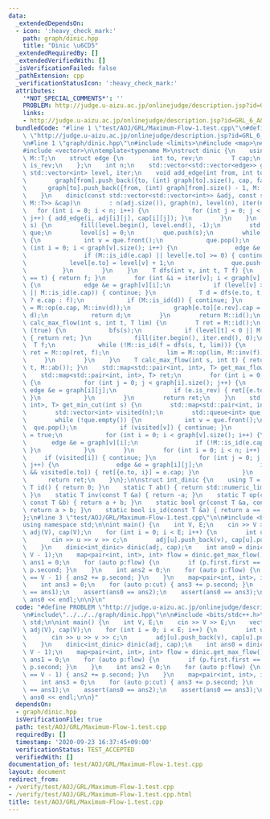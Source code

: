 ```yaml
---
data:
  _extendedDependsOn:
  - icon: ':heavy_check_mark:'
    path: graph/dinic.hpp
    title: "Dinic \u6CD5"
  _extendedRequiredBy: []
  _extendedVerifiedWith: []
  _isVerificationFailed: false
  _pathExtension: cpp
  _verificationStatusIcon: ':heavy_check_mark:'
  attributes:
    '*NOT_SPECIAL_COMMENTS*': ''
    PROBLEM: http://judge.u-aizu.ac.jp/onlinejudge/description.jsp?id=GRL_6_A&lang=ja
    links:
    - http://judge.u-aizu.ac.jp/onlinejudge/description.jsp?id=GRL_6_A&lang=ja
  bundledCode: "#line 1 \"test/AOJ/GRL/Maximum-Flow-1.test.cpp\"\n#define PROBLEM\
    \ \"http://judge.u-aizu.ac.jp/onlinejudge/description.jsp?id=GRL_6_A&lang=ja\"\
    \n#line 1 \"graph/dinic.hpp\"\n#include <limits>\n#include <map>\n#include <queue>\n\
    #include <vector>\n\ntemplate<typename M>\nstruct dinic {\n    using T = typename\
    \ M::T;\n    struct edge {\n        int to, rev;\n        T cap;\n        bool\
    \ is_rev;\n    };\n    int n;\n    std::vector<std::vector<edge>> graph;\n   \
    \ std::vector<int> level, iter;\n    void add_edge(int from, int to, T cap) {\n\
    \        graph[from].push_back({to, (int) graph[to].size(), cap, false});\n  \
    \      graph[to].push_back({from, (int) graph[from].size() - 1, M::id(), true});\n\
    \    }\n    dinic(const std::vector<std::vector<int>> &adj, const std::vector<std::vector<typename\
    \ M::T>> &cap)\n        : n(adj.size()), graph(n), level(n), iter(n) {\n     \
    \   for (int i = 0; i < n; i++) {\n            for (int j = 0; j < adj[i].size();\
    \ j++) { add_edge(i, adj[i][j], cap[i][j]); }\n        }\n    }\n    void bfs(int\
    \ s) {\n        fill(level.begin(), level.end(), -1);\n        std::queue<int>\
    \ que;\n        level[s] = 0;\n        que.push(s);\n        while (!que.empty())\
    \ {\n            int v = que.front();\n            que.pop();\n            for\
    \ (int i = 0; i < graph[v].size(); i++) {\n                edge &e = graph[v][i];\n\
    \                if (M::is_id(e.cap) || level[e.to] >= 0) { continue; }\n    \
    \            level[e.to] = level[v] + 1;\n                que.push(e.to);\n  \
    \          }\n        }\n    }\n    T dfs(int v, int t, T f) {\n        if (v\
    \ == t) { return f; }\n        for (int &i = iter[v]; i < graph[v].size(); i++)\
    \ {\n            edge &e = graph[v][i];\n            if (level[v] >= level[e.to]\
    \ || M::is_id(e.cap)) { continue; }\n            T d = dfs(e.to, t, M::gr(f, e.cap)\
    \ ? e.cap : f);\n            if (M::is_id(d)) { continue; }\n            e.cap\
    \ = M::op(e.cap, M::inv(d));\n            graph[e.to][e.rev].cap = M::op(graph[e.to][e.rev].cap,\
    \ d);\n            return d;\n        }\n        return M::id();\n    }\n    T\
    \ calc_max_flow(int s, int t, T lim) {\n        T ret = M::id();\n        while\
    \ (true) {\n            bfs(s);\n            if (level[t] < 0 || M::is_id(lim))\
    \ { return ret; }\n            fill(iter.begin(), iter.end(), 0);\n          \
    \  T f;\n            while (!M::is_id(f = dfs(s, t, lim))) {\n               \
    \ ret = M::op(ret, f);\n                lim = M::op(lim, M::inv(f));\n       \
    \     }\n        }\n    }\n    T calc_max_flow(int s, int t) { return calc_max_flow(s,\
    \ t, M::ab()); }\n    std::map<std::pair<int, int>, T> get_max_flow() {\n    \
    \    std::map<std::pair<int, int>, T> ret;\n        for (int i = 0; i < n; i++)\
    \ {\n            for (int j = 0; j < graph[i].size(); j++) {\n               \
    \ edge &e = graph[i][j];\n                if (e.is_rev) { ret[{e.to, i}] = e.cap;\
    \ }\n            }\n        }\n        return ret;\n    }\n    std::map<std::pair<int,\
    \ int>, T> get_min_cut(int s) {\n        std::map<std::pair<int, int>, T> ret;\n\
    \        std::vector<int> visited(n);\n        std::queue<int> que;\n        que.push(s);\n\
    \        while (!que.empty()) {\n            int v = que.front();\n          \
    \  que.pop();\n            if (visited[v]) { continue; }\n            visited[v]\
    \ = true;\n            for (int i = 0; i < graph[v].size(); i++) {\n         \
    \       edge &e = graph[v][i];\n                if (!M::is_id(e.cap)) { que.push(e.to);\
    \ }\n            }\n        }\n        for (int i = 0; i < n; i++) {\n       \
    \     if (visited[i]) { continue; }\n            for (int j = 0; j < graph[i].size();\
    \ j++) {\n                edge &e = graph[i][j];\n                if (e.is_rev\
    \ && visited[e.to]) { ret[{e.to, i}] = e.cap; }\n            }\n        }\n  \
    \      return ret;\n    }\n};\n\nstruct int_dinic {\n    using T = int;\n    static\
    \ T id() { return 0; }\n    static T ab() { return std::numeric_limits<T>::max();\
    \ }\n    static T inv(const T &a) { return -a; }\n    static T op(const T &a,\
    \ const T &b) { return a + b; }\n    static bool gr(const T &a, const T &b) {\
    \ return a > b; }\n    static bool is_id(const T &a) { return a == id(); };\n\
    };\n#line 3 \"test/AOJ/GRL/Maximum-Flow-1.test.cpp\"\n\n#include <bits/stdc++.h>\n\
    using namespace std;\n\nint main() {\n    int V, E;\n    cin >> V >> E;\n    vector<vector<int>>\
    \ adj(V), cap(V);\n    for (int i = 0; i < E; i++) {\n        int u, v, c;\n \
    \       cin >> u >> v >> c;\n        adj[u].push_back(v), cap[u].push_back(c);\n\
    \    }\n    dinic<int_dinic> dinic(adj, cap);\n    int ans0 = dinic.calc_max_flow(0,\
    \ V - 1);\n    map<pair<int, int>, int> flow = dinic.get_max_flow();\n    int\
    \ ans1 = 0;\n    for (auto p:flow) {\n        if (p.first.first == 0) { ans1 +=\
    \ p.second; }\n    }\n    int ans2 = 0;\n    for (auto p:flow) {\n        if (p.first.second\
    \ == V - 1) { ans2 += p.second; }\n    }\n    map<pair<int, int>, int> cut = dinic.get_min_cut(0);\n\
    \    int ans3 = 0;\n    for (auto p:cut) { ans3 += p.second; }\n    assert(ans0\
    \ == ans1);\n    assert(ans0 == ans2);\n    assert(ans0 == ans3);\n    cout <<\
    \ ans0 << endl;\n\n}\n"
  code: "#define PROBLEM \"http://judge.u-aizu.ac.jp/onlinejudge/description.jsp?id=GRL_6_A&lang=ja\"\
    \n#include\"../../../graph/dinic.hpp\"\n\n#include <bits/stdc++.h>\nusing namespace\
    \ std;\n\nint main() {\n    int V, E;\n    cin >> V >> E;\n    vector<vector<int>>\
    \ adj(V), cap(V);\n    for (int i = 0; i < E; i++) {\n        int u, v, c;\n \
    \       cin >> u >> v >> c;\n        adj[u].push_back(v), cap[u].push_back(c);\n\
    \    }\n    dinic<int_dinic> dinic(adj, cap);\n    int ans0 = dinic.calc_max_flow(0,\
    \ V - 1);\n    map<pair<int, int>, int> flow = dinic.get_max_flow();\n    int\
    \ ans1 = 0;\n    for (auto p:flow) {\n        if (p.first.first == 0) { ans1 +=\
    \ p.second; }\n    }\n    int ans2 = 0;\n    for (auto p:flow) {\n        if (p.first.second\
    \ == V - 1) { ans2 += p.second; }\n    }\n    map<pair<int, int>, int> cut = dinic.get_min_cut(0);\n\
    \    int ans3 = 0;\n    for (auto p:cut) { ans3 += p.second; }\n    assert(ans0\
    \ == ans1);\n    assert(ans0 == ans2);\n    assert(ans0 == ans3);\n    cout <<\
    \ ans0 << endl;\n\n}"
  dependsOn:
  - graph/dinic.hpp
  isVerificationFile: true
  path: test/AOJ/GRL/Maximum-Flow-1.test.cpp
  requiredBy: []
  timestamp: '2020-09-23 16:37:45+09:00'
  verificationStatus: TEST_ACCEPTED
  verifiedWith: []
documentation_of: test/AOJ/GRL/Maximum-Flow-1.test.cpp
layout: document
redirect_from:
- /verify/test/AOJ/GRL/Maximum-Flow-1.test.cpp
- /verify/test/AOJ/GRL/Maximum-Flow-1.test.cpp.html
title: test/AOJ/GRL/Maximum-Flow-1.test.cpp
---
```


